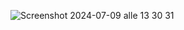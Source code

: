 ![Screenshot 2024-07-09 alle 13 30 31](https://github.com/mattiabellato/NegozioAuto/assets/120576243/f31caba9-2b60-4586-808e-0b1c2a83039d)
